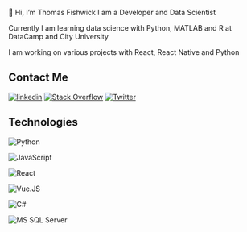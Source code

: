 👋 Hi, I’m Thomas Fishwick
I am a Developer and Data Scientist

Currently I am learning data science with Python, MATLAB and R at DataCamp and City University

I am working on various projects with React, React Native and Python

## Contact Me
[<img alt="linkedin" src="https://img.shields.io/badge/linkedin-%230077B5.svg?&style=for-the-badge&logo=linkedin&logoColor=white"/>](https://www.linkedin.com/in/thomas-fishwick-313459172/)
[<img alt="Stack Overflow" src="https://img.shields.io/badge/stack%20overflow-FE7A16?logo=stack-overflow&logoColor=white&style=for-the-badge"/>](https://stackoverflow.com/users/14416333/link477)
[<img alt="Twitter" src="https://img.shields.io/twitter/url?label=Twitter&style=social&url=https%3A%2F%2Ftwitter.com%2FTomFishwick477">](https://twitter.com/TomFishwick477)

## Technologies
<!--<img align="left" alt="python" src="https://seeklogo.com/images/P/python-logo-A32636CAA3-seeklogo.com.png" width="100px"/>-->
![Python](https://img.shields.io/badge/Python-3776AB?style=for-the-badge&logo=python&logoColor=white)
<!--<img align="left" alt="JavaScript" src="https://upload.wikimedia.org/wikipedia/commons/6/6a/JavaScript-logo.png" width="100px"/>-->
![JavaScript](https://img.shields.io/badge/JavaScript-323330?style=for-the-badge&logo=javascript&logoColor=F7DF1E)
<!--<img align="left" alt="React" src="https://upload.wikimedia.org/wikipedia/commons/a/a7/React-icon.svg" width="100px"/>-->
![React](https://img.shields.io/badge/React-20232A?style=for-the-badge&logo=react&logoColor=61DAFB)
<!--<img align="left" alt="Vue JS" src="https://upload.wikimedia.org/wikipedia/commons/9/95/Vue.js_Logo_2.svg" width="100px"/>-->
![Vue.JS](https://img.shields.io/badge/Vue.js-35495E?style=for-the-badge&logo=vue.js&logoColor=4FC08D)
<!--<img align="left" alt="C#" src="https://seeklogo.com/images/C/c-sharp-c-logo-02F17714BA-seeklogo.com.png" width="100px"/>-->
![C#](https://img.shields.io/badge/C%23-239120?style=for-the-badge&logo=c-sharp&logoColor=white)
<!--<img align="left" alt="MS SQL Server" src="https://brandslogos.com/wp-content/uploads/images/large/microsoft-sql-server-logo.png" width="100px"/>-->
![MS SQL Server](https://img.shields.io/badge/Microsoft_SQL_Server-CC2927?style=for-the-badge&logo=microsoft-sql-server&logoColor=white)

<!---
- 👋 Hi, I’m @SL477
- 👀 I’m interested in ...
- 🌱 I’m currently learning ...
- 💞️ I’m looking to collaborate on ...
- 📫 How to reach me ...
SL477/SL477 is a ✨ special ✨ repository because its `README.md` (this file) appears on your GitHub profile.
You can click the Preview link to take a look at your changes.

[<img alt="Medium" src="https://img.shields.io/badge/medium-%2312100E.svg?&style=for-the-badge&logo=medium&logoColor=white"/>](https://medium.com/@fishwickt)
--->
